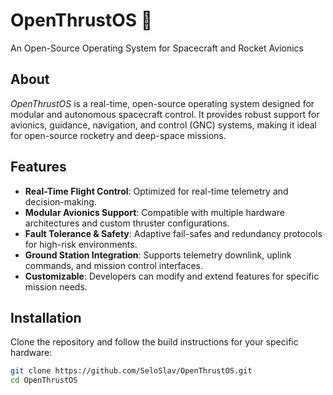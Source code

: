 # OpenThrustOS 🚀  
An Open-Source Operating System for Spacecraft and Rocket Avionics  

## About  
_OpenThrustOS_ is a real-time, open-source operating system designed for modular and autonomous spacecraft control. It provides robust support for avionics, guidance, navigation, and control (GNC) systems, making it ideal for open-source rocketry and deep-space missions.  

## Features  
- **Real-Time Flight Control**: Optimized for real-time telemetry and decision-making.  
- **Modular Avionics Support**: Compatible with multiple hardware architectures and custom thruster configurations.  
- **Fault Tolerance & Safety**: Adaptive fail-safes and redundancy protocols for high-risk environments.  
- **Ground Station Integration**: Supports telemetry downlink, uplink commands, and mission control interfaces.  
- **Customizable**: Developers can modify and extend features for specific mission needs.  

## Installation  
Clone the repository and follow the build instructions for your specific hardware:  
```sh
git clone https://github.com/SeloSlav/OpenThrustOS.git
cd OpenThrustOS
